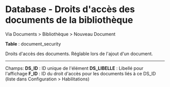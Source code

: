 # Database - Droits d'accès des documents de la bibliothèque

Via Documents > Bibliothèque > Nouveau Document

**Table** : document_security

Droits d'accès des documents.
Réglable lors de l'ajout d'un document.

------
Champs:
**DS_ID** : ID unique de l'élément
**DS_LIBELLE** : Libellé pour l'affichage 
**F_ID** : ID du droit d'accès pour les documents liés à ce DS_ID (liste dans Configuration > Habilitations)
